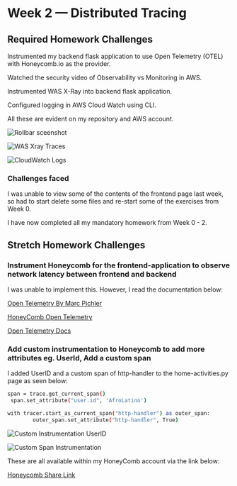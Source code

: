 # Week 2 — Distributed Tracing

## Required Homework Challenges

Instrumented my backend flask application to use Open Telemetry (OTEL) with Honeycomb.io as the provider.

Watched the security video of Observability vs Monitoring in AWS.

Instrumented WAS X-Ray into backend flask application.

Configured logging in AWS Cloud Watch using CLI.

All these are evident on my repository and AWS account.

![Rollbar sceenshot](https://user-images.githubusercontent.com/78261965/222268656-3de67036-5210-4981-b105-4fbfbb7929ad.png)

![WAS Xray Traces](https://user-images.githubusercontent.com/78261965/222268717-a8372539-39f3-4bbe-a9ee-aeb7f74898cc.png)

![CloudWatch Logs](https://user-images.githubusercontent.com/78261965/222268732-24f32359-142d-4a22-95b6-e935c6ae24f6.png)


### Challenges faced

I was unable to view some of the contents of the frontend page last week, so had to start delete some files and re-start some of the exercises from Week 0.

I have now completed all my mandatory homework from Week 0 - 2.


## Stretch Homework Challenges

### Instrument Honeycomb for the frontend-application to observe network latency between frontend and backend

I was unable to implement this. However, I read the documentation below:

[Open Telemetry By Marc Pichler](https://github.com/open-telemetry/opentelemetry-js)

[HoneyComb Open Telemetry](https://docs.honeycomb.io/getting-data-in/opentelemetry/browser-js/)

[Open Telemetry Docs](https://opentelemetry.io/docs/instrumentation/js/getting-started/browser/)

### Add custom instrumentation to Honeycomb to add more attributes eg. UserId, Add a custom span

I added UserID and a custom span of http-handler to the home-activities.py page as seen below:

```sh
span = trace.get_current_span()
 span.set_attribute("user.id", 'AfroLatino')
```
```sh
with tracer.start_as_current_span("http-handler") as outer_span:
        outer_span.set_attribute("http-handler", True)        
```

![Custom Instrumentation UserID](https://user-images.githubusercontent.com/78261965/222267130-022ea7b6-e719-4341-ac3a-2d50776bc442.png)

![Custom Span Instrumentation](https://user-images.githubusercontent.com/78261965/222267195-dbabe541-d289-4905-a2ba-b721f8fc27e9.png)







These are all available within my HoneyComb account via the link below:

[Honeycomb Share Link](https://ui.honeycomb.io/afrolatino/environments/bootcamp/datasets/backend-flask/result/4WadRwe72UB)
